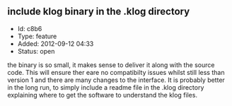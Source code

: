 ## include klog binary in the .klog directory
+ Id: c8b6
+ Type: feature
+ Added: 2012-09-12 04:33
+ Status: open

the binary is so small, it makes sense to deliver it along with the source code. This will ensure ther eare no compatibilty issues whilst still less than version 1 and there are many changes to the interface. It is probably better in the long run, to simply include a readme file in the .klog directory explaining where to get the software to understand the klog files.
